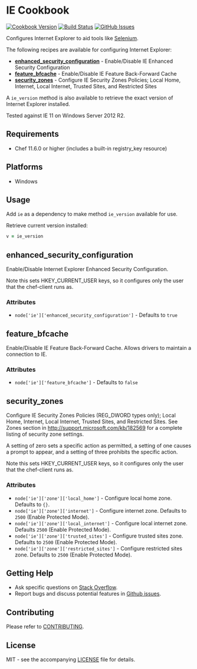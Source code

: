 # IE Cookbook

[![Cookbook Version](http://img.shields.io/cookbook/v/ie.svg?style=flat-square)][cookbook]
[![Build Status](http://img.shields.io/travis/dhoer/chef-ie.svg?style=flat-square)][travis]
[![GitHub Issues](http://img.shields.io/github/issues/dhoer/chef-ie.svg?style=flat-square)][github]

[cookbook]: https://supermarket.chef.io/cookbooks/ie
[travis]: https://travis-ci.org/dhoer/chef-ie
[github]: https://github.com/dhoer/chef-ie/issues

Configures Internet Explorer to aid tools like [Selenium](http://www.seleniumhq.org/).

The following recipes are available for configuring Internet Explorer:

- **[enhanced_security_configuration](https://github.com/dhoer/chef-ie#enhanced_security_configuration)** -
Enable/Disable IE Enhanced Security Configuration
- **[feature_bfcache](https://github.com/dhoer/chef-ie#feature_bfcache)** - Enable/Disable IE Feature Back-Forward
Cache
- **[security_zones](https://github.com/dhoer/chef-ie#security_zones)** - Configure IE Security Zones Policies;
Local Home, Internet, Local Internet, Trusted Sites, and Restricted Sites

A `ie_version` method is also available to retrieve the exact version of Internet Explorer installed.

Tested against IE 11 on Windows Server 2012 R2.

## Requirements

- Chef 11.6.0 or higher (includes a built-in registry_key resource)

## Platforms

- Windows

## Usage

Add `ie` as a dependency to make method `ie_version` available for use.

Retrieve current version installed:

```ruby
v = ie_version
```


## enhanced_security_configuration

Enable/Disable Internet Explorer Enhanced Security Configuration.

Note this sets HKEY_CURRENT_USER keys, so it configures only the user that the chef-client runs as.

### Attributes

- `node['ie']['enhanced_security_configuration']` - Defaults to `true`


## feature_bfcache

Enable/Disable IE Feature Back-Forward Cache.  Allows drivers to maintain a connection to IE.

### Attributes

- `node['ie']['feature_bfcache']` - Defaults to `false`


## security_zones

Configure IE Security Zones Policies (REG_DWORD types only); Local Home, Internet, Local Internet, Trusted Sites, and
Restricted Sites. See Zones section in http://support.microsoft.com/kb/182569 for a complete listing of security zone
settings.

A setting of zero sets a specific action as permitted, a setting of one causes a prompt to appear, and a setting
of three prohibits the specific action.

Note this sets HKEY_CURRENT_USER keys, so it configures only the user that the chef-client runs as.

### Attributes

- `node['ie']['zone']['local_home']` - Configure local home zone.  Defaults to `{}`.
- `node['ie']['zone']['internet']` - Configure internet zone.  Defaults to `2500` (Enable Protected Mode).
- `node['ie']['zone']['local_internet']` - Configure local internet zone. Defaults `2500` (Enable Protected Mode).
- `node['ie']['zone']['trusted_sites']` - Configure trusted sites zone. Defaults to `2500` (Enable Protected Mode).
- `node['ie']['zone']['restricted_sites']` - Configure restricted sites zone. Defaults to `2500` (Enable Protected
Mode).

## Getting Help

- Ask specific questions on [Stack Overflow](http://stackoverflow.com/questions/tagged/chef-ie).
- Report bugs and discuss potential features in [Github issues](https://github.com/dhoer/chef-ie/issues).

## Contributing

Please refer to [CONTRIBUTING](https://github.com/dhoer/chef-ie/blob/master/CONTRIBUTING.md).

## License

MIT - see the accompanying [LICENSE](https://github.com/dhoer/chef-ie/blob/master/LICENSE.md) file for details.
